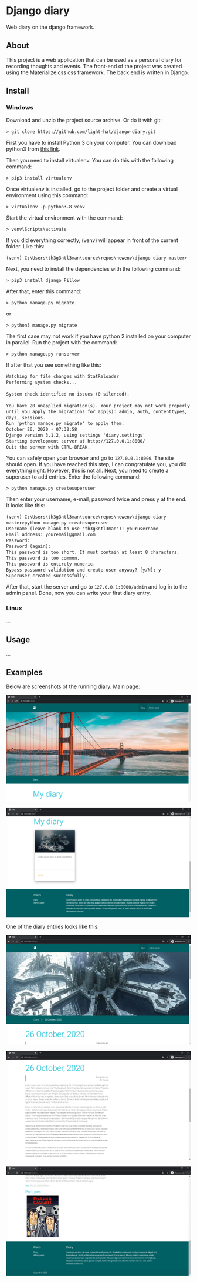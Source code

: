 # Django diary
Web diary on the django framework.

## About
This project is a web application that can be used as a personal diary for recording thoughts and events. The front-end of the project was created using the Materialize.css css framework. The back end is written in Django.

## Install
### Windows

Download and unzip the project source archive. Or do it with git:

```
> git clone https://github.com/light-hat/django-diary.git
```

First you have to install Python 3 on your computer. You can download python3 from [this link](https://www.python.org/downloads/).

Then you need to install virtualenv. You can do this with the following command:

```
> pip3 install virtualenv
```

Once virtualenv is installed, go to the project folder and create a virtual environment using this command:

```
> virtualenv -p python3.8 venv
```

Start the virtual environment with the command:

```
> venv\Scripts\activate
```

If you did everything correctly, (venv) will appear in front of the current folder. Like this:

```
(venv) C:\Users\th3g3ntl3man\source\repos\newenv\django-diary-master>
```

Next, you need to install the dependencies with the following command:

```
> pip3 install django Pillow
```

After that, enter this command:
```
> python manage.py migrate
```

or

```
> python3 manage.py migrate
```

The first case may not work if you have python 2 installed on your computer in parallel. 
Run the project with the command:

```
> python manage.py runserver
```

If after that you see something like this:

```
Watching for file changes with StatReloader
Performing system checks...

System check identified no issues (0 silenced).

You have 20 unapplied migration(s). Your project may not work properly until you apply the migrations for app(s): admin, auth, contenttypes, days, sessions.
Run 'python manage.py migrate' to apply them.
October 26, 2020 - 07:32:58
Django version 3.1.2, using settings 'diary.settings'
Starting development server at http://127.0.0.1:8000/
Quit the server with CTRL-BREAK.
```

You can safely open your browser and go to ```127.0.0.1:8000```. The site should open. If you have reached this step, I can congratulate you, you did everything right. However, this is not all. Next, you need to create a superuser to add entries. Enter the following command:

```
> python manage.py createsuperuser
```

Then enter your username, e-mail, password twice and press y at the end. It looks like this:

```
(venv) C:\Users\th3g3ntl3man\source\repos\newenv\django-diary-master>python manage.py createsuperuser
Username (leave blank to use 'th3g3ntl3man'): yourusername
Email address: youremail@gmail.com
Password:
Password (again):
This password is too short. It must contain at least 8 characters.
This password is too common.
This password is entirely numeric.
Bypass password validation and create user anyway? [y/N]: y
Superuser created successfully.
```

After that, start the server and go to ```127.0.0.1:8000/admin``` and log in to the admin panel. Done, now you can write your first diary entry.

### Linux

...

## Usage
...

## Examples
Below are screenshots of the running diary. Main page:

![screenshot1](.github/screenshot1.png)

![screenshot2](.github/screenshot2.png)

One of the diary entries looks like this:

![screenshot3](.github/screenshot3.png)

![screenshot4](.github/screenshot4.png)

![screenshot5](.github/screenshot5.png)

